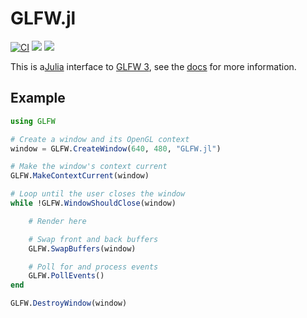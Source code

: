# GLFW.jl 

[![CI](https://github.com/JuliaGL/GLFW.jl/actions/workflows/ci.yml/badge.svg?branch=master)](https://github.com/JuliaGL/GLFW.jl/actions/workflows/ci.yml)
[![](https://img.shields.io/badge/docs-stable-blue.svg)](https://juliagl.github.io/GLFW.jl/stable)
[![](https://img.shields.io/badge/docs-dev-blue.svg)](https://juliagl.github.io/GLFW.jl/dev)

This is a[Julia][julia] interface to [GLFW 3][glfw], see the
[docs](https://juliagl.github.io/GLFW.jl/stable) for more information.

[julia]:  https://julialang.org
[glfw]:   https://www.glfw.org
[opengl]: https://wikipedia.org/wiki/OpenGL


## Example
```julia
using GLFW

# Create a window and its OpenGL context
window = GLFW.CreateWindow(640, 480, "GLFW.jl")

# Make the window's context current
GLFW.MakeContextCurrent(window)

# Loop until the user closes the window
while !GLFW.WindowShouldClose(window)

	# Render here

	# Swap front and back buffers
	GLFW.SwapBuffers(window)

	# Poll for and process events
	GLFW.PollEvents()
end

GLFW.DestroyWindow(window)
```

